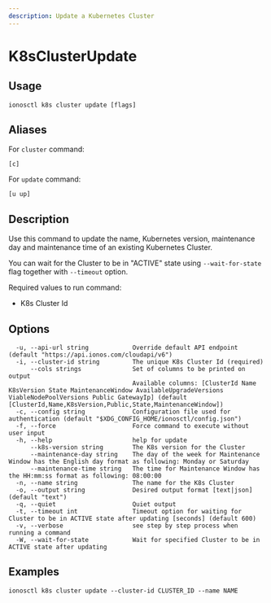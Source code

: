 ```yaml
---
description: Update a Kubernetes Cluster
---
```


# K8sClusterUpdate

## Usage

```text
ionosctl k8s cluster update [flags]
```

## Aliases

For `cluster` command:

```text
[c]
```

For `update` command:

```text
[u up]
```

## Description

Use this command to update the name, Kubernetes version, maintenance day and maintenance time of an existing Kubernetes Cluster.

You can wait for the Cluster to be in "ACTIVE" state using `--wait-for-state` flag together with `--timeout` option.

Required values to run command:

* K8s Cluster Id

## Options

```text
  -u, --api-url string            Override default API endpoint (default "https://api.ionos.com/cloudapi/v6")
  -i, --cluster-id string         The unique K8s Cluster Id (required)
      --cols strings              Set of columns to be printed on output 
                                  Available columns: [ClusterId Name K8sVersion State MaintenanceWindow AvailableUpgradeVersions ViableNodePoolVersions Public GatewayIp] (default [ClusterId,Name,K8sVersion,Public,State,MaintenanceWindow])
  -c, --config string             Configuration file used for authentication (default "$XDG_CONFIG_HOME/ionosctl/config.json")
  -f, --force                     Force command to execute without user input
  -h, --help                      help for update
      --k8s-version string        The K8s version for the Cluster
      --maintenance-day string    The day of the week for Maintenance Window has the English day format as following: Monday or Saturday
      --maintenance-time string   The time for Maintenance Window has the HH:mm:ss format as following: 08:00:00
  -n, --name string               The name for the K8s Cluster
  -o, --output string             Desired output format [text|json] (default "text")
  -q, --quiet                     Quiet output
  -t, --timeout int               Timeout option for waiting for Cluster to be in ACTIVE state after updating [seconds] (default 600)
  -v, --verbose                   see step by step process when running a command
  -W, --wait-for-state            Wait for specified Cluster to be in ACTIVE state after updating
```

## Examples

```text
ionosctl k8s cluster update --cluster-id CLUSTER_ID --name NAME
```

